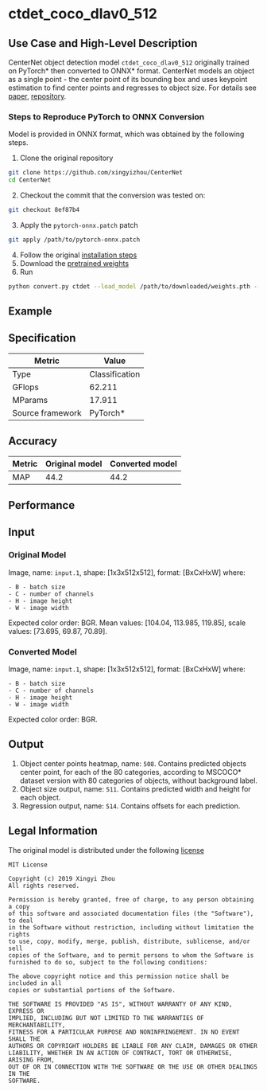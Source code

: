 # ctdet_coco_dlav0_512

## Use Case and High-Level Description

CenterNet object detection model `ctdet_coco_dlav0_512` originally trained on PyTorch\*
then converted to ONNX\* format. CenterNet models an object as a single point - the center point of its bounding box
and uses keypoint estimation to find center points and regresses to object size.
For details see [paper](https://arxiv.org/abs/1904.07850), [repository](https://github.com/xingyizhou/CenterNet/).

### Steps to Reproduce PyTorch to ONNX Conversion
Model is provided in ONNX format, which was obtained by the following steps.

1. Clone the original repository
```sh
git clone https://github.com/xingyizhou/CenterNet
cd CenterNet
```
2. Checkout the commit that the conversion was tested on:
```sh
git checkout 8ef87b4
```
3. Apply the `pytorch-onnx.patch` patch
```sh
git apply /path/to/pytorch-onnx.patch
```
4. Follow the original [installation steps](https://github.com/xingyizhou/CenterNet/blob/8ef87b4/readme/INSTALL.md)
5. Download the [pretrained weights](https://drive.google.com/file/d/18yBxWOlhTo32_swSug_HM4q3BeWgxp_N/view)
6. Run
```sh
python convert.py ctdet --load_model /path/to/downloaded/weights.pth --exp_id coco_dlav0_512 --arch dlav0_34 --input_res 512 --gpus -1
```

## Example

## Specification

| Metric                          | Value                                     |
|---------------------------------|-------------------------------------------|
| Type                            | Classification                            |
| GFlops                          | 62.211                                    |
| MParams                         | 17.911                                    |
| Source framework                | PyTorch\*                                 |

## Accuracy

| Metric | Original model | Converted model |
| ------ | -------------- | --------------- |
| MAP    | 44.2           | 44.2            |

## Performance

## Input

### Original Model

Image, name: `input.1`, shape: [1x3x512x512], format: [BxCxHxW]
   where:

    - B - batch size
    - C - number of channels
    - H - image height
    - W - image width

   Expected color order: BGR.
   Mean values: [104.04, 113.985, 119.85], scale values: [73.695, 69.87, 70.89].

### Converted Model

Image, name: `input.1`, shape: [1x3x512x512], format: [BxCxHxW]
   where:

    - B - batch size
    - C - number of channels
    - H - image height
    - W - image width

   Expected color order: BGR.

## Output

1. Object center points heatmap, name: `508`. Contains predicted objects center point, for each of the 80 categories, according to MSCOCO\* dataset version with 80 categories of objects, without background label.
2. Object size output, name: `511`. Contains predicted width and height for each object.
3. Regression output, name: `514`. Contains offsets for each prediction.

## Legal Information

The original model is distributed under the following
[license](https://raw.githubusercontent.com/xingyizhou/CenterNet/master/LICENSE)

```
MIT License

Copyright (c) 2019 Xingyi Zhou
All rights reserved.

Permission is hereby granted, free of charge, to any person obtaining a copy
of this software and associated documentation files (the "Software"), to deal
in the Software without restriction, including without limitation the rights
to use, copy, modify, merge, publish, distribute, sublicense, and/or sell
copies of the Software, and to permit persons to whom the Software is
furnished to do so, subject to the following conditions:

The above copyright notice and this permission notice shall be included in all
copies or substantial portions of the Software.

THE SOFTWARE IS PROVIDED "AS IS", WITHOUT WARRANTY OF ANY KIND, EXPRESS OR
IMPLIED, INCLUDING BUT NOT LIMITED TO THE WARRANTIES OF MERCHANTABILITY,
FITNESS FOR A PARTICULAR PURPOSE AND NONINFRINGEMENT. IN NO EVENT SHALL THE
AUTHORS OR COPYRIGHT HOLDERS BE LIABLE FOR ANY CLAIM, DAMAGES OR OTHER
LIABILITY, WHETHER IN AN ACTION OF CONTRACT, TORT OR OTHERWISE, ARISING FROM,
OUT OF OR IN CONNECTION WITH THE SOFTWARE OR THE USE OR OTHER DEALINGS IN THE
SOFTWARE.
```

